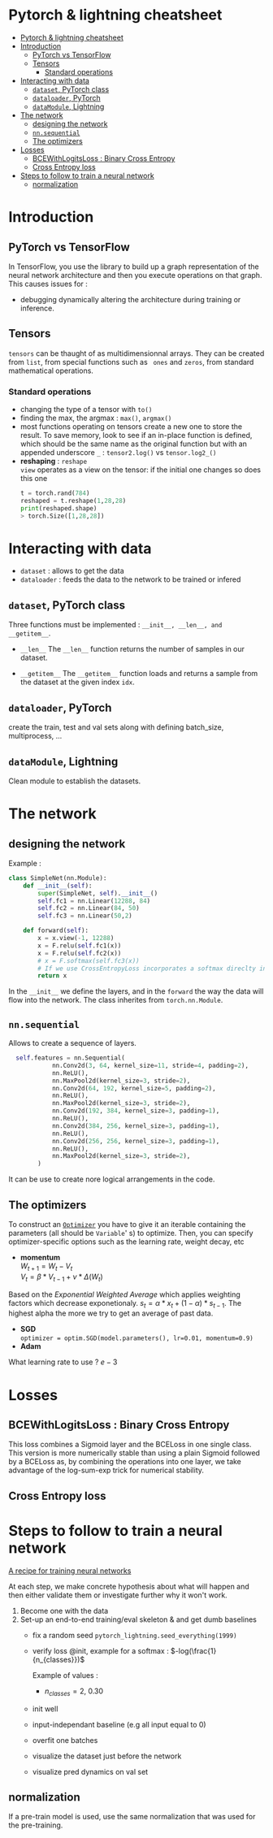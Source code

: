 ﻿# Pytorch & lightning cheatsheet 

- [Pytorch \& lightning cheatsheet](#pytorch--lightning-cheatsheet)
- [Introduction](#introduction)
  - [PyTorch vs TensorFlow](#pytorch-vs-tensorflow)
  - [Tensors](#tensors)
    - [Standard operations](#standard-operations)
- [Interacting with data](#interacting-with-data)
  - [`dataset`, PyTorch class](#dataset-pytorch-class)
  - [`dataloader`, PyTorch](#dataloader-pytorch)
  - [`dataModule`,  Lightning](#datamodule--lightning)
- [The network](#the-network)
  - [designing the network](#designing-the-network)
  - [`nn.sequential`](#nnsequential)
  - [The optimizers](#the-optimizers)
- [Losses](#losses)
  - [BCEWithLogitsLoss : Binary Cross Entropy](#bcewithlogitsloss--binary-cross-entropy)
  - [Cross Entropy loss](#cross-entropy-loss)
- [Steps to follow to train a neural network](#steps-to-follow-to-train-a-neural-network)
  - [normalization](#normalization)



# Introduction
## PyTorch vs TensorFlow
In TensorFlow, you use the library to build up a graph representation of the neural network architecture and then you execute operations on that graph. This causes issues for : 
- debugging
  dynamically altering the architecture during training or inference. 

## Tensors
`tensors` can be thaught of as multidimensionnal arrays. 
They can be created from `list`,  from special functions such as ` ones` and `zeros`,  from standard mathematical operations. 

### Standard operations 
- changing the type of a tensor with `to()`
- finding the max, the argmax : `max()`, `argmax()`
- most functions operating on tensors create a new one to store the result. 
To save memory, look to see if an in-place function is defined, which should be the same name as the original function but with an appended underscore `_` : `tensor2.log()` vs `tensor.log2_()`
- **reshaping** :  `reshape`  
`view`  operates as a view on the tensor: if the initial one changes so does this one
  ```python
  t = torch.rand(784)
  reshaped = t.reshape(1,28,28)
  print(reshaped.shape)
  > torch.Size([1,28,28])
  ```

# Interacting with data
- `dataset` : allows to get the data 
- `dataloader` : feeds the data to the network to be trained or infered

## `dataset`, PyTorch class 
Three functions must be implemented : `__init__, __len__, and __getitem__`.

- `__len__`
The `__len__` function returns the number of samples in our dataset.

- `__getitem__`
The `__getitem__` function loads and returns a sample from the dataset at the given index `idx`.

## `dataloader`, PyTorch 
create the train, test and val sets along with defining batch_size, multiprocess, ...


## `dataModule`,  Lightning 
Clean module to establish the datasets. 

# The network 

## designing the network 

Example : 
```python
class SimpleNet(nn.Module): 
    def __init__(self): 
        super(SimpleNet, self).__init__()
        self.fc1 = nn.Linear(12288, 84)
        self.fc2 = nn.Linear(84, 50)
        self.fc3 = nn.Linear(50,2)

    def forward(self):
        x = x.view(-1, 12288)
        x = F.relu(self.fc1(x))
        x = F.relu(self.fc2(x))
        # x = F.softmax(self.fc3(x)) 
        # If we use CrossEntropyLoss incorporates a softmax direclty in its calculation. 
        return x
```
In the `__init__` we define the layers, and in the `forward` the way the data will flow into the network. The class inherites from `torch.nn.Module`. 

## `nn.sequential` 
Allows to create a sequence of layers. 


```python
  self.features = nn.Sequential(
            nn.Conv2d(3, 64, kernel_size=11, stride=4, padding=2),
            nn.ReLU(),
            nn.MaxPool2d(kernel_size=3, stride=2),
            nn.Conv2d(64, 192, kernel_size=5, padding=2),
            nn.ReLU(),
            nn.MaxPool2d(kernel_size=3, stride=2),
            nn.Conv2d(192, 384, kernel_size=3, padding=1),
            nn.ReLU(),
            nn.Conv2d(384, 256, kernel_size=3, padding=1),
            nn.ReLU(),
            nn.Conv2d(256, 256, kernel_size=3, padding=1),
            nn.ReLU(),
            nn.MaxPool2d(kernel_size=3, stride=2),
        )
```
It can be use to create nore logical arrangements in the code. 
## The optimizers

To construct an [`Optimizer`](https://pytorch.org/docs/stable/optim.html#torch.optim.Optimizer "torch.optim.Optimizer") you have to give it an iterable containing the parameters (all should be `Variable`' s) to optimize. Then, you can specify optimizer-specific options such as the learning rate, weight decay, etc


- **momentum**  
$W_{t+1} = W_t - V_t$  
$V_t = \beta*V_{t-1} + \nu*\Delta(W_t)$

Based on the *Exponential Weighted Average* which applies weighting factors which decrease exponetionaly. $s_t = \alpha*x_t + (1 - \alpha)*s_{t-1}$. The highest alpha the more we try to get an average of past data. 


- **SGD**  
`optimizer = optim.SGD(model.parameters(), lr=0.01, momentum=0.9)`
- **Adam**

What learning rate to use ? $e-3$


# Losses 
## BCEWithLogitsLoss : Binary Cross Entropy
This loss combines a Sigmoid layer and the BCELoss in one single class. This version is more numerically stable than using a plain Sigmoid followed by a BCELoss as, by combining the operations into one layer, we take advantage of the log-sum-exp trick for numerical stability.

## Cross Entropy loss


# Steps to follow to train a neural network 
[A recipe for training neural networks](https://karpathy.github.io/2019/04/25/recipe/)

At each step, we make concrete hypothesis about what will happen and then either validate them or investigate further why it won't work. 

1. Become one with the data
2. Set-up an end-to-end training/eval skeleton \& and get dumb baselines 
	- fix a random seed `pytorch_lightning.seed_everything(1999)`
	- verify loss @init, example for a softmax : $-log(\frac{1}{n_{classes}})$  
  
    	Example of values : 
		- $n_{classes} = 2$, $0.30$
	- init well 
	- input-independant baseline (e.g all input equal to 0)
	- overfit one batches
	- visualize the dataset just before the network 
	- visualize pred dynamics on val set
  
  ## normalization 
  If a pre-train model is used, use the same normalization that was used for the pre-training. 